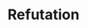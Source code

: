 ---
types: "word"

title: "Refutation"

categories: ['']

tags: ['Refutation']

arabic: 'التفنيد'

arexps: []

enwords: ['Refutation']

enexps: []

arlexicons: 'ف'

enlexicons: 'R'

authors: ['Ruqayya Roshdy']

translators: ['']

citations: 'العربية والذكاء الاصطناعي'

sources: 'مركز الملك عبدالله بن عبدالعزيز الدولي لخدمة اللغة العربية'

word: "true"

slug: ""
---
